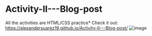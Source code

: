 # Activity-II---Blog-post
All the activities are HTML/CSS practice*
Check it out: https://alexandersuarez19.github.io/Activity-II---Blog-post/
![image](https://github.com/AlexanderSuarez19/Activity-II---Blog-post/assets/118855434/83ba03de-a0ae-48bc-b7a3-a9e41427ab2c)
